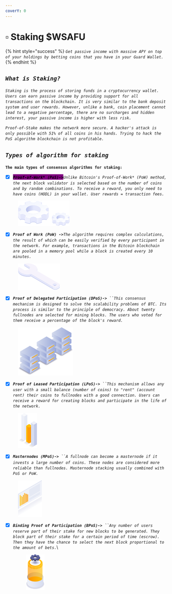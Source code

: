 ```yaml
---
coverY: 0
---
```


# ▫ Staking $WSAFU

{% hint style="success" %}
_`Get passive income with massive APY on top of your holdings by betting coins that you have in your Guard Wallet.`_
{% endhint %}

## _`What is Staking?`_

_`Staking is the process of storing funds in a cryptocurrency wallet. Users can earn passive income by providing support for all transactions on the blockchain. It is very similar to the bank deposit system and user rewards. However, unlike a bank, coin placement cannot lead to a negative percentage, there are no surcharges and hidden interest, your passive income is higher with less risk.`_

_`Proof-of-Stake makes the network more secure. A hacker's attack is only possible with 51% of all coins in his hands. Trying to hack the PoS algorithm blockchain is not profitable.`_

## _`Types of algorithm for staking`_

**`The main types of consensus algorithms for staking:`**

* [x] _<mark style="background-color:purple;">**`Proof-of-Work* (PoS)->`**</mark>`Unlike Bitcoin's Proof-of-Work* (PoW) method, the next block validator is selected based on the number of coins and by random combinations. To receive a reward, you only need to have coins (HODL) in your wallet. User rewards = transaction fees.`_

<figure><img src="../../.gitbook/assets/image (2) (1).png" alt=""><figcaption></figcaption></figure>

* [x] _**`Proof of Work (PoW) ->`**`The algorithm requires complex calculations, the result of which can be easily verified by every participant in the network. For example, transactions in the Bitcoin blockchain are pooled in a memory pool while a block is created every 10 minutes.`_

<figure><img src="../../.gitbook/assets/image (3) (1).png" alt=""><figcaption></figcaption></figure>

* [x] _**`Proof of Delegated Participation (DPoS)->`**` ``This consensus mechanism is designed to solve the scalability problems of BTC. Its process is similar to the principle of democracy. About twenty fullnodes are selected for mining blocks. The users who voted for them receive a percentage of the block's reward.`_

<figure><img src="../../.gitbook/assets/image (10).png" alt=""><figcaption></figcaption></figure>

* [x] _**`Proof of Leased Participation (LPoS)->`**` ``This mechanism allows any user with a small balance (number of coins) to "rent" (account rent) their coins to fullnodes with a good connection. Users can receive a reward for creating blocks and participate in the life of the network.`_

<figure><img src="../../.gitbook/assets/image (19).png" alt=""><figcaption></figcaption></figure>

* [x] _**`Masternodes (MPoS)->`**` ``A fullnode can become a masternode if it invests a large number of coins. These nodes are considered more reliable than fullnodes. Masternode stacking usually combined with PoS or PoW.`_

<figure><img src="../../.gitbook/assets/image (4).png" alt=""><figcaption></figcaption></figure>

*   [x] _**`Binding Proof of Participation (BPoS)->`**` ``Any number of users reserve part of their stake for new blocks to be generated. They block part of their stake for a certain period of time (escrow). Then they have the chance to select the next block proportional to the amount of bets.`_\


    <figure><img src="../../.gitbook/assets/image (14).png" alt=""><figcaption></figcaption></figure>
